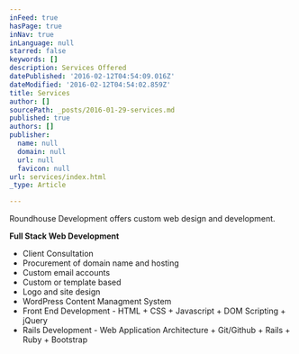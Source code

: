 ```yaml
---
inFeed: true
hasPage: true
inNav: true
inLanguage: null
starred: false
keywords: []
description: Services Offered
datePublished: '2016-02-12T04:54:09.016Z'
dateModified: '2016-02-12T04:54:02.859Z'
title: Services
author: []
sourcePath: _posts/2016-01-29-services.md
published: true
authors: []
publisher:
  name: null
  domain: null
  url: null
  favicon: null
url: services/index.html
_type: Article

---
```

Roundhouse Development offers custom web design and development.

**Full Stack Web Development**

* Client Consultation
* Procurement of domain name and hosting
* Custom email accounts
* Custom or template based
* Logo and site design
* WordPress Content Managment System
* Front End Development - HTML + CSS + Javascript + DOM Scripting + jQuery
* Rails Development - Web Application Architecture + Git/Github +  Rails + Ruby + Bootstrap